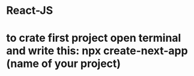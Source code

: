 # React-JS

# to crate first project open terminal and write this: npx create-next-app (name of your project) 